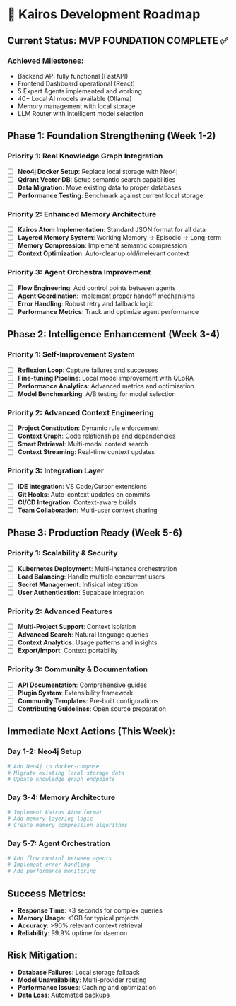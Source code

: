 # 🚀 Kairos Development Roadmap

## Current Status: **MVP FOUNDATION COMPLETE** ✅

### Achieved Milestones:
- Backend API fully functional (FastAPI)
- Frontend Dashboard operational (React)
- 5 Expert Agents implemented and working
- 40+ Local AI models available (Ollama)
- Memory management with local storage
- LLM Router with intelligent model selection

## Phase 1: Foundation Strengthening (Week 1-2)

### Priority 1: Real Knowledge Graph Integration
- [ ] **Neo4j Docker Setup**: Replace local storage with Neo4j
- [ ] **Qdrant Vector DB**: Setup semantic search capabilities
- [ ] **Data Migration**: Move existing data to proper databases
- [ ] **Performance Testing**: Benchmark against current local storage

### Priority 2: Enhanced Memory Architecture
- [ ] **Kairos Atom Implementation**: Standard JSON format for all data
- [ ] **Layered Memory System**: Working Memory → Episodic → Long-term
- [ ] **Memory Compression**: Implement semantic compression
- [ ] **Context Optimization**: Auto-cleanup old/irrelevant context

### Priority 3: Agent Orchestra Improvement
- [ ] **Flow Engineering**: Add control points between agents  
- [ ] **Agent Coordination**: Implement proper handoff mechanisms
- [ ] **Error Handling**: Robust retry and fallback logic
- [ ] **Performance Metrics**: Track and optimize agent performance

## Phase 2: Intelligence Enhancement (Week 3-4)

### Priority 1: Self-Improvement System
- [ ] **Reflexion Loop**: Capture failures and successes
- [ ] **Fine-tuning Pipeline**: Local model improvement with QLoRA
- [ ] **Performance Analytics**: Advanced metrics and optimization
- [ ] **Model Benchmarking**: A/B testing for model selection

### Priority 2: Advanced Context Engineering  
- [ ] **Project Constitution**: Dynamic rule enforcement
- [ ] **Context Graph**: Code relationships and dependencies
- [ ] **Smart Retrieval**: Multi-modal context search
- [ ] **Context Streaming**: Real-time context updates

### Priority 3: Integration Layer
- [ ] **IDE Integration**: VS Code/Cursor extensions
- [ ] **Git Hooks**: Auto-context updates on commits
- [ ] **CI/CD Integration**: Context-aware builds
- [ ] **Team Collaboration**: Multi-user context sharing

## Phase 3: Production Ready (Week 5-6)

### Priority 1: Scalability & Security
- [ ] **Kubernetes Deployment**: Multi-instance orchestration
- [ ] **Load Balancing**: Handle multiple concurrent users
- [ ] **Secret Management**: Infisical integration
- [ ] **User Authentication**: Supabase integration

### Priority 2: Advanced Features
- [ ] **Multi-Project Support**: Context isolation
- [ ] **Advanced Search**: Natural language queries
- [ ] **Context Analytics**: Usage patterns and insights
- [ ] **Export/Import**: Context portability

### Priority 3: Community & Documentation
- [ ] **API Documentation**: Comprehensive guides
- [ ] **Plugin System**: Extensibility framework
- [ ] **Community Templates**: Pre-built configurations
- [ ] **Contributing Guidelines**: Open source preparation

## Immediate Next Actions (This Week):

### Day 1-2: Neo4j Setup
```bash
# Add Neo4j to docker-compose
# Migrate existing local storage data
# Update knowledge graph endpoints
```

### Day 3-4: Memory Architecture
```bash  
# Implement Kairos Atom format
# Add memory layering logic
# Create memory compression algorithms
```

### Day 5-7: Agent Orchestration
```bash
# Add flow control between agents
# Implement error handling
# Add performance monitoring
```

## Success Metrics:
- **Response Time**: <3 seconds for complex queries
- **Memory Usage**: <1GB for typical projects  
- **Accuracy**: >90% relevant context retrieval
- **Reliability**: 99.9% uptime for daemon

## Risk Mitigation:
- **Database Failures**: Local storage fallback
- **Model Unavailability**: Multi-provider routing
- **Performance Issues**: Caching and optimization
- **Data Loss**: Automated backups
